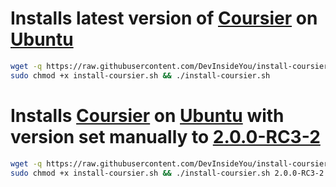# Installs latest version of [Coursier](https://get-coursier.io/) on [Ubuntu](https://www.ubuntu.com/)

```bash
wget -q https://raw.githubusercontent.com/DevInsideYou/install-coursier/master/install-coursier.sh
sudo chmod +x install-coursier.sh && ./install-coursier.sh
```

# Installs [Coursier](https://get-coursier.io/) on [Ubuntu](https://www.ubuntu.com/) with version set manually to [2.0.0-RC3-2](https://get-coursier.io/versions)

```bash
wget -q https://raw.githubusercontent.com/DevInsideYou/install-coursier/master/install-coursier.sh
sudo chmod +x install-coursier.sh && ./install-coursier.sh 2.0.0-RC3-2
```
